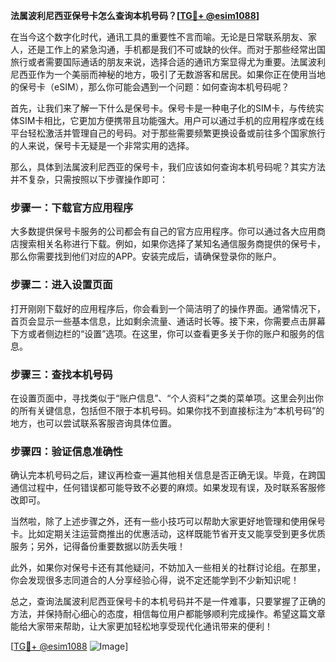 **法属波利尼西亚保号卡怎么查询本机号码？[[TG💪+ @esim1088](https://t.me/s/esim1088)]**

在当今这个数字化时代，通讯工具的重要性不言而喻。无论是日常联系朋友、家人，还是工作上的紧急沟通，手机都是我们不可或缺的伙伴。而对于那些经常出国旅行或者需要国际通话的朋友来说，选择合适的通讯方案显得尤为重要。法属波利尼西亚作为一个美丽而神秘的地方，吸引了无数游客和居民。如果你正在使用当地的保号卡（eSIM），那么你可能会遇到一个问题：如何查询本机号码呢？

首先，让我们来了解一下什么是保号卡。保号卡是一种电子化的SIM卡，与传统实体SIM卡相比，它更加方便携带且功能强大。用户可以通过手机的应用程序或在线平台轻松激活并管理自己的号码。对于那些需要频繁更换设备或前往多个国家旅行的人来说，保号卡无疑是一个非常实用的选择。

那么，具体到法属波利尼西亚的保号卡，我们应该如何查询本机号码呢？其实方法并不复杂，只需按照以下步骤操作即可：

### 步骤一：下载官方应用程序

大多数提供保号卡服务的公司都会有自己的官方应用程序。你可以通过各大应用商店搜索相关名称进行下载。例如，如果你选择了某知名通信服务商提供的保号卡，那么你需要找到他们对应的APP。安装完成后，请确保登录你的账户。

### 步骤二：进入设置页面

打开刚刚下载好的应用程序后，你会看到一个简洁明了的操作界面。通常情况下，首页会显示一些基本信息，比如剩余流量、通话时长等。接下来，你需要点击屏幕下方或者侧边栏的“设置”选项。在这里，你可以查看更多关于你的账户和服务的信息。

### 步骤三：查找本机号码

在设置页面中，寻找类似于“账户信息”、“个人资料”之类的菜单项。这里会列出你的所有关键信息，包括但不限于本机号码。如果你找不到直接标注为“本机号码”的地方，也可以尝试联系客服咨询具体位置。

### 步骤四：验证信息准确性

确认完本机号码之后，建议再检查一遍其他相关信息是否正确无误。毕竟，在跨国通信过程中，任何错误都可能导致不必要的麻烦。如果发现有误，及时联系客服修改即可。

当然啦，除了上述步骤之外，还有一些小技巧可以帮助大家更好地管理和使用保号卡。比如定期关注运营商推出的优惠活动，这样既能节省开支又能享受到更多优质服务；另外，记得备份重要数据以防丢失哦！

此外，如果你对保号卡还有其他疑问，不妨加入一些相关的社群讨论组。在那里，你会发现很多志同道合的人分享经验心得，说不定还能学到不少新知识呢！

总之，查询法属波利尼西亚保号卡的本机号码并不是一件难事，只要掌握了正确的方法，并保持耐心细心的态度，相信每位用户都能够顺利完成操作。希望这篇文章能给大家带来帮助，让大家更加轻松地享受现代化通讯带来的便利！

[[TG💪+ @esim1088](https://t.me/s/esim1088) ![Image](https://i.postimg.cc/4NQfJmqS/Snipaste-2025-05-13-00-14-12.png)]